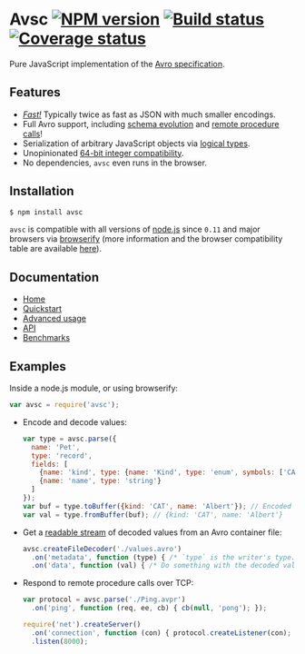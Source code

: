 # Avsc [![NPM version](https://img.shields.io/npm/v/avsc.svg)](https://www.npmjs.com/package/avsc) [![Build status](https://travis-ci.org/mtth/avsc.svg?branch=master)](https://travis-ci.org/mtth/avsc) [![Coverage status](https://coveralls.io/repos/mtth/avsc/badge.svg?branch=master&service=github)](https://coveralls.io/github/mtth/avsc?branch=master)

Pure JavaScript implementation of the [Avro
specification](https://avro.apache.org/docs/current/spec.html).


## Features

+ [*Fast!*][benchmarks] Typically twice as fast as JSON with much smaller
  encodings.
+ Full Avro support, including [schema evolution][schema-evolution] and
  [remote procedure calls][rpc]!
+ Serialization of arbitrary JavaScript objects via [logical
  types][logical-types].
+ Unopinionated [64-bit integer compatibility][custom-long].
+ No dependencies, `avsc` even runs in the browser.


## Installation

```bash
$ npm install avsc
```

`avsc` is compatible with all versions of [node.js][] since `0.11` and major
browsers via [browserify][] (more information and the browser compatibility
table are available [here][home]).


## Documentation

+ [Home][home]
+ [Quickstart](https://github.com/mtth/avsc/wiki/Quickstart)
+ [Advanced usage](https://github.com/mtth/avsc/wiki/Advanced-usage)
+ [API](https://github.com/mtth/avsc/wiki/API)
+ [Benchmarks][benchmarks]


## Examples

Inside a node.js module, or using browserify:

```javascript
var avsc = require('avsc');
```

+ Encode and decode values:

  ```javascript
  var type = avsc.parse({
    name: 'Pet',
    type: 'record',
    fields: [
      {name: 'kind', type: {name: 'Kind', type: 'enum', symbols: ['CAT', 'DOG']}},
      {name: 'name', type: 'string'}
    ]
  });
  var buf = type.toBuffer({kind: 'CAT', name: 'Albert'}); // Encoded buffer.
  var val = type.fromBuffer(buf); // {kind: 'CAT', name: 'Albert'}
  ```

+ Get a [readable stream][readable-stream] of decoded values from an Avro
  container file:

  ```javascript
  avsc.createFileDecoder('./values.avro')
    .on('metadata', function (type) { /* `type` is the writer's type. */ })
    .on('data', function (val) { /* Do something with the decoded value. */ });
  ```

+ Respond to remote procedure calls over TCP:

  ```javascript
  var protocol = avsc.parse('./Ping.avpr')
    .on('ping', function (req, ee, cb) { cb(null, 'pong'); });

  require('net').createServer()
    .on('connection', function (con) { protocol.createListener(con); })
    .listen(8000);
  ```


[node.js]: https://nodejs.org/en/
[benchmarks]: https://github.com/mtth/avsc/wiki/Benchmarks
[schema-evolution]: https://github.com/mtth/avsc/wiki/Advanced-usage#schema-evolution
[logical-types]: https://github.com/mtth/avsc/wiki/Advanced-usage#logical-types
[custom-long]: https://github.com/mtth/avsc/wiki/Advanced-usage#custom-long-types
[readable-stream]: https://nodejs.org/api/stream.html#stream_class_stream_readable
[browserify]: http://browserify.org/
[home]: https://github.com/mtth/avsc/wiki
[rpc]: https://github.com/mtth/avsc/wiki/Quickstart#and-rpc

